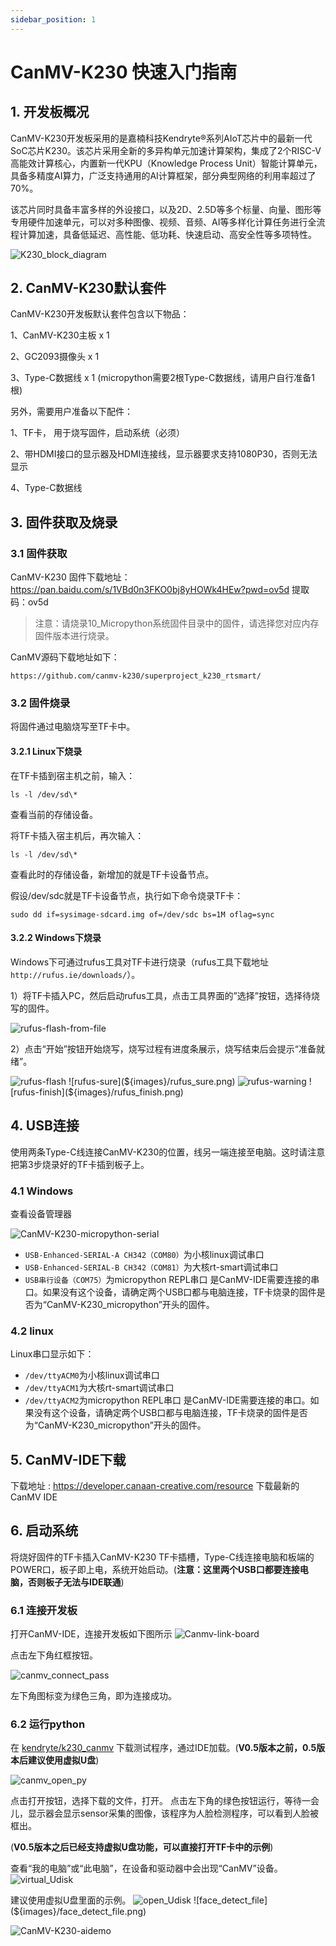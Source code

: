 ```yaml
---
sidebar_position: 1
---
```

# CanMV-K230 快速入门指南

## 1. 开发板概况

CanMV-K230开发板采用的是嘉楠科技Kendryte®系列AIoT芯片中的最新一代SoC芯片K230。该芯片采用全新的多异构单元加速计算架构，集成了2个RISC-V高能效计算核心，内置新一代KPU（Knowledge Process Unit）智能计算单元，具备多精度AI算力，广泛支持通用的AI计算框架，部分典型网络的利用率超过了70%。

该芯片同时具备丰富多样的外设接口，以及2D、2.5D等多个标量、向量、图形等专用硬件加速单元，可以对多种图像、视频、音频、AI等多样化计算任务进行全流程计算加速，具备低延迟、高性能、低功耗、快速启动、高安全性等多项特性。

![K230_block_diagram](${images}/K230_block_diagram.png)

## 2. CanMV-K230默认套件

CanMV-K230开发板默认套件包含以下物品：

1、CanMV-K230主板 x 1

2、GC2093摄像头 x 1

3、Type-C数据线 x 1 (micropython需要2根Type-C数据线，请用户自行准备1根)

另外，需要用户准备以下配件：

1、TF卡， 用于烧写固件，启动系统（必须）

2、带HDMI接口的显示器及HDMI连接线，显示器要求支持1080P30，否则无法显示

4、Type-C数据线

## 3. 固件获取及烧录

### 3.1 固件获取

CanMV-K230 固件下载地址： https://pan.baidu.com/s/1VBd0n3FKO0bj8yHOWk4HEw?pwd=ov5d 提取码：ov5d

> 注意：请烧录10_Micropython系统固件目录中的固件，请选择您对应内存固件版本进行烧录。

CanMV源码下载地址如下：

```
https://github.com/canmv-k230/superproject_k230_rtsmart/
```



### 3.2 固件烧录

将固件通过电脑烧写至TF卡中。

#### 3.2.1 Linux下烧录

在TF卡插到宿主机之前，输入：

```
ls -l /dev/sd\*
```

查看当前的存储设备。

将TF卡插入宿主机后，再次输入：

```
ls -l /dev/sd\*
```

查看此时的存储设备，新增加的就是TF卡设备节点。

假设/dev/sdc就是TF卡设备节点，执行如下命令烧录TF卡：

```
sudo dd if=sysimage-sdcard.img of=/dev/sdc bs=1M oflag=sync
```

#### 3.2.2 Windows下烧录

Windows下可通过rufus工具对TF卡进行烧录（rufus工具下载地址 `http://rufus.ie/downloads/`）。

1）将TF卡插入PC，然后启动rufus工具，点击工具界面的”选择”按钮，选择待烧写的固件。

![rufus-flash-from-file](${images}/rufus_select.png)

2）点击“开始”按钮开始烧写，烧写过程有进度条展示，烧写结束后会提示“准备就绪”。

![rufus-flash](${images}/rufus_start.png) ![rufus-sure](${images}/rufus_sure.png) ![rufus-warning](${images}/rufus_warning.png) ![rufus-finish](${images}/rufus_finish.png)

## 4. USB连接

使用两条Type-C线连接CanMV-K230的位置，线另一端连接至电脑。这时请注意把第3步烧录好的TF卡插到板子上。



### 4.1 Windows

查看设备管理器

![CanMV-K230-micropython-serial](${images}/CanMV-K230-micropython-serial.png)

- `USB-Enhanced-SERIAL-A CH342（COM80）`为小核linux调试串口
- `USB-Enhanced-SERIAL-B CH342（COM81）`为大核rt-smart调试串口
- `USB串行设备（COM75）`为micropython REPL串口 是CanMV-IDE需要连接的串口。如果没有这个设备，请确定两个USB口都与电脑连接，TF卡烧录的固件是否为“CanMV-K230_micropython”开头的固件。

### 4.2 linux

Linux串口显示如下：

- `/dev/ttyACM0`为小核linux调试串口
- `/dev/ttyACM1`为大核rt-smart调试串口
- `/dev/ttyACM2`为micropython REPL串口 是CanMV-IDE需要连接的串口。如果没有这个设备，请确定两个USB口都与电脑连接，TF卡烧录的固件是否为“CanMV-K230_micropython”开头的固件。

## 5. CanMV-IDE下载

下载地址 : https://developer.canaan-creative.com/resource 下载最新的CanMV IDE

## 6. 启动系统

将烧好固件的TF卡插入CanMV-K230 TF卡插槽，Type-C线连接电脑和板端的POWER口，板子即上电，系统开始启动。(**注意：这里两个USB口都要连接电脑，否则板子无法与IDE联通**) 

### 6.1 连接开发板

打开CanMV-IDE，连接开发板如下图所示 ![Canmv-link-board](${images}/Canmv-link-board.png)

点击左下角红框按钮。

![canmv_connect_pass](${images}/canmv_connect_pass.png)

左下角图标变为绿色三角，即为连接成功。

### 6.2 运行python

在 [kendryte/k230_canmv](https://github.com/kendryte/k230_canmv/tree/main/tests) 下载测试程序，通过IDE加载。(**V0.5版本之前，0.5版本后建议使用虚拟U盘**)

![canmv_open_py](${images}/canmv_open_py.png)

点击打开按钮，选择下载的文件，打开。 点击左下角的绿色按钮运行，等待一会儿，显示器会显示sensor采集的图像，该程序为人脸检测程序，可以看到人脸被框出。

(**V0.5版本之后已经支持虚拟U盘功能，可以直接打开TF卡中的示例**)

查看“我的电脑”或“此电脑”，在设备和驱动器中会出现“CanMV”设备。 ![virtual_Udisk](${images}/virtual_Udisk.png)

建议使用虚拟U盘里面的示例。 ![open_Udisk](${images}/open_Udisk.png) ![face_detect_file](${images}/face_detect_file.png)

![CanMV-K230-aidemo](${images}/CanMV-K230-aidemo.png)